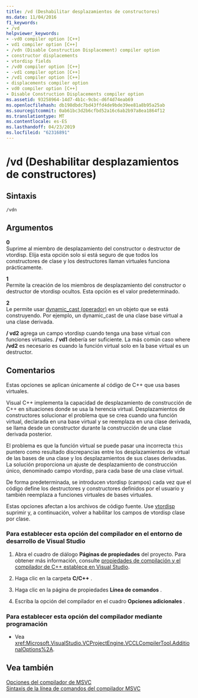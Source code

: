 ```yaml
---
title: /vd (Deshabilitar desplazamientos de constructores)
ms.date: 11/04/2016
f1_keywords:
- /vd
helpviewer_keywords:
- -vd0 compiler option [C++]
- vd1 compiler option [C++]
- /vdn (Disable Construction Displacement) compiler option
- constructor displacements
- vtordisp fields
- /vd0 compiler option [C++]
- -vd1 compiler option [C++]
- /vd1 compiler option [C++]
- displacements compiler option
- vd0 compiler option [C++]
- Disable Construction Displacements compiler option
ms.assetid: 93258964-14d7-4b1c-9cbc-d6f4d74eab69
ms.openlocfilehash: db198dbdc7bd43ffd4de9bde39ee81a8b95a25ab
ms.sourcegitcommit: 0ab61bc3d2b6cfbd52a16c6ab2b97a8ea1864f12
ms.translationtype: MT
ms.contentlocale: es-ES
ms.lasthandoff: 04/23/2019
ms.locfileid: "62316891"
---
```

# <a name="vd-disable-construction-displacements"></a>/vd (Deshabilitar desplazamientos de constructores)

## <a name="syntax"></a>Sintaxis

```
/vdn
```

## <a name="arguments"></a>Argumentos

**0**<br/>
Suprime al miembro de desplazamiento del constructor o destructor de vtordisp. Elija esta opción solo si está seguro de que todos los constructores de clase y los destructores llaman virtuales funciona prácticamente.

**1**<br/>
Permite la creación de los miembros de desplazamiento del constructor o destructor de vtordisp ocultos. Esta opción es el valor predeterminado.

**2**<br/>
Le permite usar [dynamic_cast (operador)](../../cpp/dynamic-cast-operator.md) en un objeto que se está construyendo. Por ejemplo, un dynamic_cast de una clase base virtual a una clase derivada.

**/ vd2** agrega un campo vtordisp cuando tenga una base virtual con funciones virtuales. **/ vd1** debería ser suficiente. La más común caso where **/vd2** es necesario es cuando la función virtual solo en la base virtual es un destructor.

## <a name="remarks"></a>Comentarios

Estas opciones se aplican únicamente al código de C++ que usa bases virtuales.

Visual C++ implementa la capacidad de desplazamiento de construcción de C++ en situaciones donde se usa la herencia virtual. Desplazamientos de constructores solucionar el problema que se crea cuando una función virtual, declarada en una base virtual y se reemplaza en una clase derivada, se llama desde un constructor durante la construcción de una clase derivada posterior.

El problema es que la función virtual se puede pasar una incorrecta `this` puntero como resultado discrepancias entre los desplazamientos de virtual de las bases de una clase y los desplazamientos de sus clases derivadas. La solución proporciona un ajuste de desplazamiento de construcción único, denominado campo vtordisp, para cada base de una clase virtual.

De forma predeterminada, se introducen vtordisp (campos) cada vez que el código define los destructores y constructores definidos por el usuario y también reemplaza a funciones virtuales de bases virtuales.

Estas opciones afectan a los archivos de código fuente. Use [vtordisp](../../preprocessor/vtordisp.md) suprimir y, a continuación, volver a habilitar los campos de vtordisp clase por clase.

### <a name="to-set-this-compiler-option-in-the-visual-studio-development-environment"></a>Para establecer esta opción del compilador en el entorno de desarrollo de Visual Studio

1. Abra el cuadro de diálogo **Páginas de propiedades** del proyecto. Para obtener más información, consulte [propiedades de compilación y el compilador de C++ establece en Visual Studio](../working-with-project-properties.md).

1. Haga clic en la carpeta **C/C++** .

1. Haga clic en la página de propiedades **Línea de comandos** .

1. Escriba la opción del compilador en el cuadro **Opciones adicionales** .

### <a name="to-set-this-compiler-option-programmatically"></a>Para establecer esta opción del compilador mediante programación

- Vea <xref:Microsoft.VisualStudio.VCProjectEngine.VCCLCompilerTool.AdditionalOptions%2A>.

## <a name="see-also"></a>Vea también

[Opciones del compilador de MSVC](compiler-options.md)<br/>
[Sintaxis de la línea de comandos del compilador MSVC](compiler-command-line-syntax.md)
